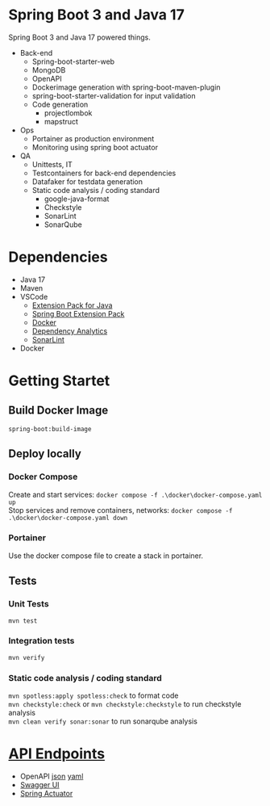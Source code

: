 # Spring Boot 3 and Java 17
Spring Boot 3 and Java 17 powered things. 
- Back-end
    - Spring-boot-starter-web
    - MongoDB
    - OpenAPI
    - Dockerimage generation with spring-boot-maven-plugin
    - spring-boot-starter-validation for input validation
    - Code generation
        - projectlombok
        - mapstruct
- Ops
    - Portainer as production environment
    - Monitoring using spring boot actuator
- QA
    - Unittests, IT
    - Testcontainers for back-end dependencies
    - Datafaker for testdata generation
    - Static code analysis / coding standard
        - google-java-format
        - Checkstyle
        - SonarLint 
        - SonarQube 
# Dependencies
- Java 17
- Maven
- VSCode
    - [Extension Pack for Java](https://marketplace.visualstudio.com/items?itemName=vscjava.vscode-java-pack)
    - [Spring Boot Extension Pack](https://marketplace.visualstudio.com/items?itemName=vmware.vscode-boot-dev-pack)
    - [Docker](https://marketplace.visualstudio.com/items?itemName=ms-azuretools.vscode-docker)
    - [Dependency Analytics](https://marketplace.visualstudio.com/items?itemName=redhat.fabric8-analytics)
    - [SonarLint](https://marketplace.visualstudio.com/items?itemName=SonarSource.sonarlint-vscode)
- Docker

# Getting Startet
## Build Docker Image
`spring-boot:build-image`
## Deploy locally
### Docker Compose
Create and start services: `docker compose -f .\docker\docker-compose.yaml up`  
Stop services and remove containers, networks: `docker compose -f .\docker\docker-compose.yaml down`
### Portainer
Use the docker compose file to create a stack in portainer.
## Tests
### Unit Tests
`mvn test`
### Integration tests
`mvn verify`
### Static code analysis / coding standard
`mvn spotless:apply spotless:check` to format code  
`mvn checkstyle:check` or `mvn checkstyle:checkstyle` to run checkstyle analysis  
`mvn clean verify sonar:sonar` to run sonarqube analysis  
 
# [API Endpoints](https://learn.microsoft.com/en-us/azure/architecture/best-practices/api-design)
- OpenAPI [json](http://localhost:8080/v3/api-docs) [yaml](http://localhost:8080/v3/api-docs.yaml)
- [Swagger UI](http://localhost:8080/swagger-ui.html)
- [Spring Actuator](http://localhost:8080/actuator)
